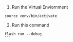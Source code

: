 1. Run the Virtual Enviornment
```
source venv/bin/activate
```
2. Run this command
````
flash run --debug
```